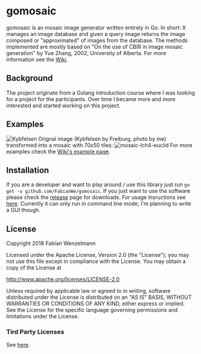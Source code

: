 
# gomosaic
gomosaic is an mosaic image generator written entirely in Go. In short: It manages an image database and given a query image returns the image composed or "approximated" of images from the database. The methods implemented are mostly based on "On the use of CBIR in image mosaic generation" by Yue Zhang, 2002, University of Alberta.
For more information see the [Wiki](https://github.com/FabianWe/gomosaic/wiki).

## Background
The project originate from a Golang introduction course where I was looking for a project for the participants. Over time I became more and more interested and started working on this project.
## Examples
![Kybfelsen](https://user-images.githubusercontent.com/11533003/46589109-643e8180-caa6-11e8-8997-01b3655487c3.jpg)
Orignal image (Kybfelsen by Freiburg, photo by me) transformed into a mosaic with 70x50 tiles:
![mosaic-lch4-euclid](https://user-images.githubusercontent.com/11533003/46589149-cd25f980-caa6-11e8-9b58-7233ad2b12d4.jpg)
For more examples check the [Wiki's example page](https://github.com/FabianWe/gomosaic/wiki/Examples).

## Installation
If you are a developer and want to play around / use this library just run `go get -u github.com/FabianWe/gomosaic`.
If you just want to use the software please check the [release](https://github.com/FabianWe/gomosaic/releases) page for downloads.
For usage insructions see [here](https://github.com/FabianWe/gomosaic/wiki/Usage). Currently it can only run in command line mode, I'm planning to write a GUI though.

## License
Copyright 2018 Fabian Wenzelmann

Licensed under the Apache License, Version 2.0 (the "License");
you may not use this file except in compliance with the License.
You may obtain a copy of the License at

http://www.apache.org/licenses/LICENSE-2.0

Unless required by applicable law or agreed to in writing, software
distributed under the License is distributed on an "AS IS" BASIS,
WITHOUT WARRANTIES OR CONDITIONS OF ANY KIND, either express or implied.
See the License for the specific language governing permissions and
limitations under the License.
### Tird Party Licenses
See [here](https://github.com/FabianWe/gomosaic/wiki/License).
